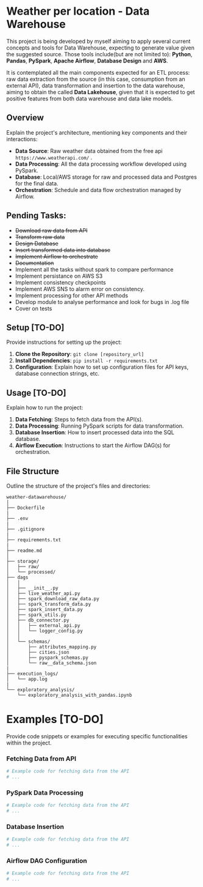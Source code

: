 # Weather per location - Data Warehouse

This project is being developed by myself aiming to apply several current concepts and tools for Data Warehouse, expecting to generate value given the suggested source. Those tools include(but are not limited to): **Python**, **Pandas**, **PySpark**, **Apache Airflow**, **Database Design** and **AWS**.

It is contemplated all the main components expected for an ETL process: raw data extraction from the source (in this case, consumption from an external API), data transformation and insertion to the data warehouse, aiming to obtain the called **Data Lakehouse**, given that it is expected to get positive features from both data warehouse and data lake models.

## Overview

Explain the project's architecture, mentioning key components and their interactions:

- **Data Source**: Raw weather data obtained from the free api `https://www.weatherapi.com/` .
- **Data Processing**: All the data processing workflow developed using PySpark.
- **Database**: Local/AWS storage for raw and processed data and Postgres for the final data.
- **Orchestration**: Schedule and data flow orchestration managed by Airflow.

## Pending Tasks:

- ~~Download raw data from API~~
- ~~Transform raw data~~
- ~~Design Database~~
- ~~Insert transformed data into database~~
- ~~Implement Airflow to orchestrate~~
- ~~Documentation~~
- Implement all the tasks without spark to compare performance
- Implement persistance on AWS S3
- Implement consistency checkpoints
- Implement AWS SNS to alarm error on consistency.
- Implement processing for other API methods
- Develop module to analyse performance and look for bugs in .log file
- Cover on tests


## Setup [TO-DO]

Provide instructions for setting up the project:

1. **Clone the Repository**: `git clone [repository_url]`
2. **Install Dependencies**: `pip install -r requirements.txt`
3. **Configuration**: Explain how to set up configuration files for API keys, database connection strings, etc.

## Usage [TO-DO]

Explain how to run the project:

1. **Data Fetching**: Steps to fetch data from the API(s).
2. **Data Processing**: Running PySpark scripts for data transformation.
3. **Database Insertion**: How to insert processed data into the SQL database.
4. **Airflow Execution**: Instructions to start the Airflow DAG(s) for orchestration.

## File Structure

Outline the structure of the project's files and directories:
```
weather-datawarehouse/
│
├── Dockerfile
|
├── .env
|
├── .gitignore
|
├── requirements.txt
|
├── readme.md
│
├── storage/
│   ├── raw/
│   └── processed/
├── dags 
│   │
│   ├── __init__.py
│   ├── live_weather_api.py
│   ├── spark_download_raw_data.py
│   ├── spark_transform_data.py
│   ├── spark_insert_data.py
│   ├── spark_utils.py
│   ├── db_connector.py
│   │   ├── external_api.py
│   │   └── logger_config.py
│   │
│   └── schemas/
│       ├── attributes_mapping.py
│       ├── cities.json
│       ├── pyspark_schemas.py
│       └── raw__data_schema.json
|
├── execution_logs/
│   └── app.log
|
└── exploratory_analysis/
    └── exploratory_analysis_with_pandas.ipynb

```


# Examples [TO-DO]

Provide code snippets or examples for executing specific functionalities within the project.

### Fetching Data from API

```python
# Example code for fetching data from the API
# ...
```
### PySpark Data Processing

```python
# Example code for fetching data from the API
# ...
```

### Database Insertion


```python
# Example code for fetching data from the API
# ...
```
### Airflow DAG Configuration

```python
# Example code for fetching data from the API
# ...
```